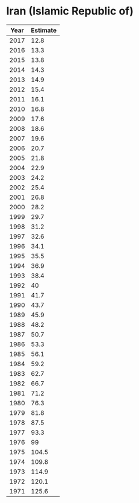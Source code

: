 # Iran (Islamic Republic of)

| Year | Estimate |
| ---- | -------- |
| 2017 | 12.8 |
| 2016 | 13.3 |
| 2015 | 13.8 |
| 2014 | 14.3 |
| 2013 | 14.9 |
| 2012 | 15.4 |
| 2011 | 16.1 |
| 2010 | 16.8 |
| 2009 | 17.6 |
| 2008 | 18.6 |
| 2007 | 19.6 |
| 2006 | 20.7 |
| 2005 | 21.8 |
| 2004 | 22.9 |
| 2003 | 24.2 |
| 2002 | 25.4 |
| 2001 | 26.8 |
| 2000 | 28.2 |
| 1999 | 29.7 |
| 1998 | 31.2 |
| 1997 | 32.6 |
| 1996 | 34.1 |
| 1995 | 35.5 |
| 1994 | 36.9 |
| 1993 | 38.4 |
| 1992 | 40 |
| 1991 | 41.7 |
| 1990 | 43.7 |
| 1989 | 45.9 |
| 1988 | 48.2 |
| 1987 | 50.7 |
| 1986 | 53.3 |
| 1985 | 56.1 |
| 1984 | 59.2 |
| 1983 | 62.7 |
| 1982 | 66.7 |
| 1981 | 71.2 |
| 1980 | 76.3 |
| 1979 | 81.8 |
| 1978 | 87.5 |
| 1977 | 93.3 |
| 1976 | 99 |
| 1975 | 104.5 |
| 1974 | 109.8 |
| 1973 | 114.9 |
| 1972 | 120.1 |
| 1971 | 125.6 |